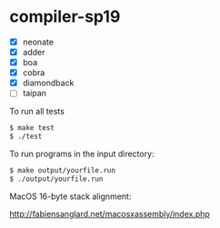 # compiler-sp19

- [x] neonate
- [x] adder
- [x] boa
- [x] cobra
- [x] diamondback
- [ ] taipan

To run all tests
```bash
$ make test
$ ./test
```

To run programs in the input directory:
```bash
$ make output/yourfile.run
$ ./output/yourfile.run
```


MacOS 16-byte stack alignment:

http://fabiensanglard.net/macosxassembly/index.php

